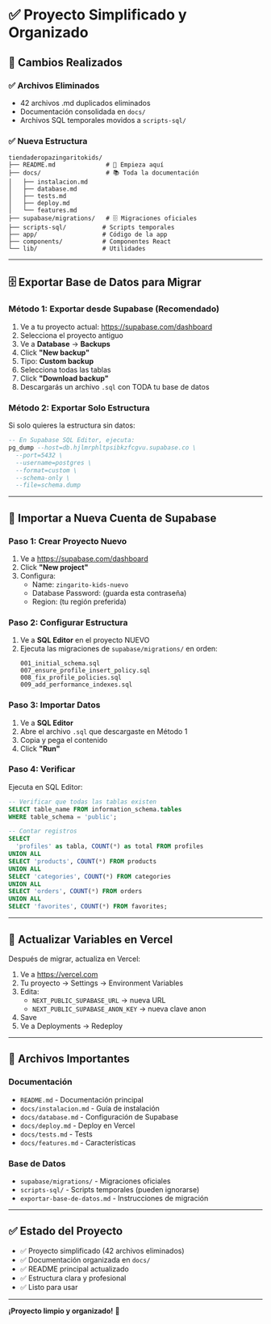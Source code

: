# ✅ Proyecto Simplificado y Organizado

## 🎉 Cambios Realizados

### ✅ Archivos Eliminados
- 42 archivos .md duplicados eliminados
- Documentación consolidada en `docs/`
- Archivos SQL temporales movidos a `scripts-sql/`

### ✅ Nueva Estructura
```
tiendaderopazingaritokids/
├── README.md              # 📖 Empieza aquí
├── docs/                  # 📚 Toda la documentación
│   ├── instalacion.md
│   ├── database.md
│   ├── tests.md
│   ├── deploy.md
│   └── features.md
├── supabase/migrations/   # 🗄️ Migraciones oficiales
├── scripts-sql/          # Scripts temporales
├── app/                  # Código de la app
├── components/           # Componentes React
└── lib/                  # Utilidades
```

---

## 🗄️ Exportar Base de Datos para Migrar

### Método 1: Exportar desde Supabase (Recomendado)

1. Ve a tu proyecto actual: https://supabase.com/dashboard
2. Selecciona el proyecto antiguo
3. Ve a **Database** → **Backups**
4. Click **"New backup"**
5. Tipo: **Custom backup**
6. Selecciona todas las tablas
7. Click **"Download backup"**
8. Descargarás un archivo `.sql` con TODA tu base de datos

### Método 2: Exportar Solo Estructura

Si solo quieres la estructura sin datos:

```sql
-- En Supabase SQL Editor, ejecuta:
pg_dump --host=db.hjlmrphltpsibkzfcgvu.supabase.co \
  --port=5432 \
  --username=postgres \
  --format=custom \
  --schema-only \
  --file=schema.dump
```

---

## 🚀 Importar a Nueva Cuenta de Supabase

### Paso 1: Crear Proyecto Nuevo

1. Ve a https://supabase.com/dashboard
2. Click **"New project"**
3. Configura:
   - Name: `zingarito-kids-nuevo`
   - Database Password: (guarda esta contraseña)
   - Region: (tu región preferida)

### Paso 2: Configurar Estructura

1. Ve a **SQL Editor** en el proyecto NUEVO
2. Ejecuta las migraciones de `supabase/migrations/` en orden:
   ```
   001_initial_schema.sql
   007_ensure_profile_insert_policy.sql
   008_fix_profile_policies.sql
   009_add_performance_indexes.sql
   ```

### Paso 3: Importar Datos

1. Ve a **SQL Editor**
2. Abre el archivo `.sql` que descargaste en Método 1
3. Copia y pega el contenido
4. Click **"Run"**

### Paso 4: Verificar

Ejecuta en SQL Editor:

```sql
-- Verificar que todas las tablas existen
SELECT table_name FROM information_schema.tables 
WHERE table_schema = 'public';

-- Contar registros
SELECT 
  'profiles' as tabla, COUNT(*) as total FROM profiles
UNION ALL
SELECT 'products', COUNT(*) FROM products
UNION ALL
SELECT 'categories', COUNT(*) FROM categories
UNION ALL
SELECT 'orders', COUNT(*) FROM orders
UNION ALL
SELECT 'favorites', COUNT(*) FROM favorites;
```

---

## 🔄 Actualizar Variables en Vercel

Después de migrar, actualiza en Vercel:

1. Ve a https://vercel.com
2. Tu proyecto → Settings → Environment Variables
3. Edita:
   - `NEXT_PUBLIC_SUPABASE_URL` → nueva URL
   - `NEXT_PUBLIC_SUPABASE_ANON_KEY` → nueva clave anon
4. Save
5. Ve a Deployments → Redeploy

---

## 📝 Archivos Importantes

### Documentación
- `README.md` - Documentación principal
- `docs/instalacion.md` - Guía de instalación
- `docs/database.md` - Configuración de Supabase
- `docs/deploy.md` - Deploy en Vercel
- `docs/tests.md` - Tests
- `docs/features.md` - Características

### Base de Datos
- `supabase/migrations/` - Migraciones oficiales
- `scripts-sql/` - Scripts temporales (pueden ignorarse)
- `exportar-base-de-datos.md` - Instrucciones de migración

---

## ✅ Estado del Proyecto

- ✅ Proyecto simplificado (42 archivos eliminados)
- ✅ Documentación organizada en `docs/`
- ✅ README principal actualizado
- ✅ Estructura clara y profesional
- ✅ Listo para usar

---

**¡Proyecto limpio y organizado!** 🎉

